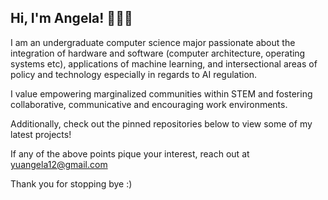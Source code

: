 ## Hi, I'm Angela! 👩🏻‍💻

I am an undergraduate computer science major passionate about the integration of hardware and software (computer architecture, operating systems etc), applications of machine learning, and intersectional areas of policy and technology especially in regards to AI regulation. 

I value empowering marginalized communities within STEM and fostering collaborative, communicative and encouraging work environments.

Additionally, check out the pinned repositories below to view some of my latest projects! 

If any of the above points pique your interest, reach out at yuangela12@gmail.com

Thank you for stopping bye :)

<!--
**AngelaYu-3/AngelaYu-3** is a ✨ _special_ ✨ repository because its `README.md` (this file) appears on your GitHub profile.

Here are some ideas to get you started:

- 🔭 I’m currently working on ...
- 🌱 I’m currently learning ...
- 👯 I’m looking to collaborate on ...
- 🤔 I’m looking for help with ...
- 💬 Ask me about ...
- 📫 How to reach me: ...
- 😄 Pronouns: ...
- ⚡ Fun fact: ...
-->
